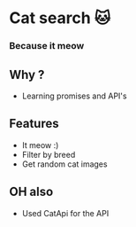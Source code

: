 # Cat search 🐱

### Because it meow

## Why ?
- Learning promises and API's
## Features

- It meow :)
- Filter by breed
- Get random cat images


## OH also

- Used CatApi for the API


